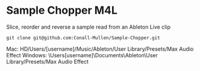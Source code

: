 # Sample Chopper M4L

Slice, reorder and reverse a sample read from an Ableton Live clip
```
git clone git@github.com:Conall-Mullen/Sample-Chopper.git
```
Mac: HD/Users/[username]/Music/Ableton/User Library/Presets/Max Audio Effect
Windows: \Users\[username]\Documents\Ableton\User Library/Presets/Max Audio Effect
